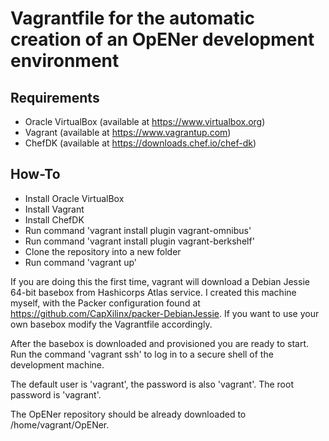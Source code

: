 Vagrantfile for the automatic creation of an OpENer development environment
===========================================================================

Requirements
------------
* Oracle VirtualBox (available at https://www.virtualbox.org)
* Vagrant (available at https://www.vagrantup.com)
* ChefDK (available at https://downloads.chef.io/chef-dk)

How-To
------
* Install Oracle VirtualBox
* Install Vagrant
* Install ChefDK
* Run command 'vagrant install plugin vagrant-omnibus'
* Run command 'vagrant install plugin vagrant-berkshelf'
* Clone the repository into a new folder
* Run command 'vagrant up'

If you are doing this the first time, vagrant will download a Debian Jessie 64-bit basebox from Hashicorps Atlas service.
I created this machine myself, with the Packer configuration found at https://github.com/CapXilinx/packer-DebianJessie.
If you want to use your own basebox modify the Vagrantfile accordingly.

After the basebox is downloaded and provisioned you are ready to start.
Run the command 'vagrant ssh' to log in to a secure shell of the development machine.

The default user is 'vagrant', the password is also 'vagrant'.
The root password is 'vagrant'.

The OpENer repository should be already downloaded to /home/vagrant/OpENer.
